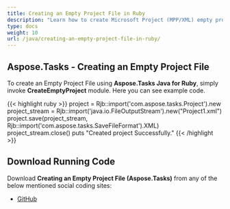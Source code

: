 ```yaml
---
title: Creating an Empty Project File in Ruby
description: "Learn how to create Microsoft Project (MPP/XML) empty project using Aspose.Tasks Java for Ruby."
type: docs
weight: 10
url: /java/creating-an-empty-project-file-in-ruby/
---
```


## **Aspose.Tasks - Creating an Empty Project File**
To create an Empty Project File using **Aspose.Tasks Java for Ruby**, simply invoke **CreateEmptyProject** module. Here you can see example code.

{{< highlight ruby >}}
project = Rjb::import('com.aspose.tasks.Project').new
project_stream =  Rjb::import('java.io.FileOutputStream').new("Project1.xml")
project.save(project_stream, Rjb::import('com.aspose.tasks.SaveFileFormat').XML)
project_stream.close()
puts "Created project Successfully."
{{< /highlight >}}

## **Download Running Code**
Download **Creating an Empty Project File (Aspose.Tasks)** from any of the below mentioned social coding sites:

- [GitHub](https://github.com/aspose-tasks/Aspose.Tasks-for-Java/blob/master/Plugins/Aspose_Tasks_Java_for_Ruby/lib/asposetasksjava/Projects/createemptyproject.rb)
